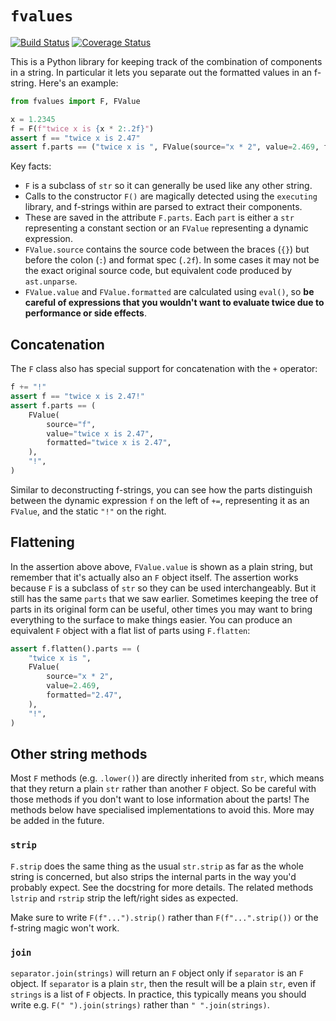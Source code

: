 # `fvalues`

[![Build Status](https://github.com/oughtinc/fvalues/workflows/Tests/badge.svg?branch=main)](https://github.com/oughtinc/fvalues/actions) [![Coverage Status](https://coveralls.io/repos/github/oughtinc/fvalues/badge.svg?branch=main)](https://coveralls.io/github/oughtinc/fvalues?branch=main)

This is a Python library for keeping track of the combination of components in a string. In particular it lets you separate out the formatted values in an f-string. Here's an example:

```python
from fvalues import F, FValue

x = 1.2345
f = F(f"twice x is {x * 2:.2f}")
assert f == "twice x is 2.47"
assert f.parts == ("twice x is ", FValue(source="x * 2", value=2.469, formatted="2.47"))
```

Key facts:

- `F` is a subclass of `str` so it can generally be used like any other string.
- Calls to the constructor `F()` are magically detected using the `executing` library, and f-strings within are parsed to extract their components.
- These are saved in the attribute `F.parts`. Each `part` is either a `str` representing a constant section or an `FValue` representing a dynamic expression.
- `FValue.source` contains the source code between the braces (`{}`) but before the colon (`:`) and format spec (`.2f`). In some cases it may not be the exact original source code, but equivalent code produced by `ast.unparse`.
- `FValue.value` and `FValue.formatted` are calculated using `eval()`, so **be careful of expressions that you wouldn't want to evaluate twice due to performance or side effects**.

## Concatenation

The `F` class also has special support for concatenation with the `+` operator:

```python
f += "!"
assert f == "twice x is 2.47!"
assert f.parts == (
    FValue(
        source="f",
        value="twice x is 2.47",
        formatted="twice x is 2.47",
    ),
    "!",
)
```

Similar to deconstructing f-strings, you can see how the parts distinguish between the dynamic expression `f` on the left of `+=`, representing it as an `FValue`, and the static `"!"` on the right.

## Flattening

In the assertion above above, `FValue.value` is shown as a plain string, but remember that it's actually also an `F` object itself. The assertion works because `F` is a subclass of `str` so they can be used interchangeably. But it still has the same `parts` that we saw earlier. Sometimes keeping the tree of parts in its original form can be useful, other times you may want to bring everything to the surface to make things easier. You can produce an equivalent `F` object with a flat list of parts using `F.flatten`:

```python
assert f.flatten().parts == (
    "twice x is ",
    FValue(
        source="x * 2",
        value=2.469,
        formatted="2.47",
    ),
    "!",
)
```

## Other string methods

Most `F` methods (e.g. `.lower()`) are directly inherited from `str`, which means that they return a plain `str` rather than another `F` object. So be careful with those methods if you don't want to lose information about the parts! The methods below have specialised implementations to avoid this. More may be added in the future.

### `strip`

`F.strip` does the same thing as the usual `str.strip` as far as the whole string is concerned, but also strips the internal parts in the way you'd probably expect. See the docstring for more details. The related methods `lstrip` and `rstrip` strip the left/right sides as expected.

Make sure to write `F(f"...").strip()` rather than `F(f"...".strip())` or the f-string magic won't work.

### `join`

`separator.join(strings)` will return an `F` object only if `separator` is an `F` object. If `separator` is a plain `str`, then the result will be a plain `str`, even if `strings` is a list of `F` objects. In practice, this typically means you should write e.g. `F(" ").join(strings)` rather than `" ".join(strings)`.
